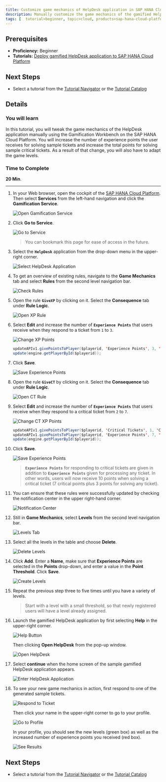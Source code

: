 ```yaml
---
title: Customize game mechanics of HelpDesk application in SAP HANA Cloud Platform
description: Manually customize the game mechanics of the gamified HelpDesk application using the Gamification Workbench on the SAP HANA Cloud Platform.
tags: [  tutorial>beginner, topic>cloud, products>sap-hana-cloud-platform ]
---
```

## Prerequisites  
 - **Proficiency:** Beginner
 - **Tutorials:** [Deploy gamified HelpDesk application to SAP HANA Cloud Platform](http://www.sap.com/developer/tutorials/hcp-deploy-gamified-application.html)

## Next Steps
 - Select a tutorial from the [Tutorial Navigator](http://www.sap.com/developer/tutorial-navigator.html) or the [Tutorial Catalog](http://www.sap.com/developer/tutorials.html)

## Details
### You will learn  
In this tutorial, you will tweak the game mechanics of the HelpDesk application manually using the Gamification Workbench on the SAP HANA Cloud Platform. You will increase the number of experience points the user receives for solving sample tickets and increase the total points for solving sample critical tickets. As a result of that change, you will also have to adapt the game levels.

### Time to Complete
**20 Min**.

---

1. In your Web browser, open the cockpit of the [SAP HANA Cloud Platform](https://account.hanatrial.ondemand.com/cockpit). Then select **Services** from the left-hand navigation and click the **Gamification Service**.

    ![Open Gamification Service](1.png)

2. Click **Go to Service**.

    ![Go to Service](2.png)

    >You can bookmark this page for ease of access in the future.

3. Select the **`HelpDesk`** application from the drop-down menu in the upper-right corner.

    ![Select HelpDesk Application](3.png)

4. To get an overview of existing rules, navigate to the **Game Mechanics** tab and select **Rules** from the second level navigation bar.

    ![Check Rules](4.png)

5. Open the rule **`GiveXP`** by clicking on it. Select the **Consequence** tab under **Rule Logic**.

    ![Open XP Rule](5.png)

6. Select **Edit** and increase the number of **`Experience Points`** that users receive when they respond to a ticket from `1` to `3`.

    ![Change XP Points](6.png)

    ```java
    updateAPIv1.givePointsToPlayer($playerid, 'Experience Points', 3, 'Ticket processed');
    update(engine.getPlayerById($playerid));
    ```

7. Click **Save**.

    ![Save Experience Points](7.png)

8. Open the rule **`GiveCT`** by clicking on it. Select the **Consequence** tab under **Rule Logic**.

    ![Open CT Rule](8.png)

9. Select **Edit** and increase the number of **`Experience Points`** that users receive when they respond to a critical ticket from `2` to `7`.

    ![Change CT XP Points](9.png)

    ```java
    updateAPIv1.givePointsToPlayer($playerid, 'Critical Tickets', 1, 'Critical ticket processed');
    updateAPIv1.givePointsToPlayer($playerid, 'Experience Points', 7, 'Critical ticket processed');
    update(engine.getPlayerById($playerid));
    ```

10. Click **Save**.

    ![Save Experience Points](10.png)

    >**`Experience Points`** for responding to critical tickets are given in addition to **`Experience Points`** given for processing any ticket. In other words, users will now receive 10 points when solving a critical ticket (7 critical points plus 3 points for solving any ticket).

11. You can ensure that these rules were successfully updated by checking the notification center in the upper right-hand corner.

    ![Notification Center](11.png)

12. Still in **Game Mechanics**, select **Levels** from the second level navigation bar.

    ![Levels Tab](12.png)

13. Select all the levels in the table and choose **Delete**.

    ![Delete Levels](13.png)

14. Click **Add**. Enter a **Name**, make sure that **Experience Points** are selected in the **Points** drop-down, and enter a value in the **Point Threshold**. Click **Save**.

    ![Create Levels](14.png)

15. Repeat the previous step three to five times until you have a variety of levels.

    >Start with a level with a small threshold, so that newly registered users will have a level already assigned.

16. Launch the gamified HelpDesk application by first selecting **Help** in the upper-right corner.

    ![Help Button](16.png)

    Then clicking **Open HelpDesk** from the pop-up window.

    ![Open HelpDesk](17.png)

17. Select **continue** when the home screen of the sample gamified HelpDesk application appears.

    ![Enter HelpDesk Application](18.png)

18. To see your new game mechanics in action, first respond to one of the generated sample tickets.

    ![Respond to Ticket](19.png)

    Then click your name in the upper-right corner to go to your profile.

    ![Go to Profile](20.png)

    In your profile, you should see the new levels (green box) as well as the increased number of experience points you received (red box).

    ![See Results](21.png)

## Next Steps
 - Select a tutorial from the [Tutorial Navigator](http://www.sap.com/developer/tutorial-navigator.html) or the [Tutorial Catalog](http://www.sap.com/developer/tutorials.html)
